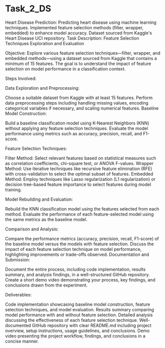 # Task_2_DS
Heart Disease Prediction:  Predicting heart disease using machine learning techniques. Implemented feature selection methods (filter, wrapper, embedded) to enhance model accuracy. Dataset sourced from Kaggle's Heart Disease UCI repository.
Task Description: Feature Selection Techniques Exploration and Evaluation

Objective:
Explore various feature selection techniques—filter, wrapper, and embedded methods—using a dataset sourced from Kaggle that contains a minimum of 15 features. The goal is to understand the impact of feature selection on model performance in a classification context.

Steps Involved:

Data Exploration and Preprocessing:

Choose a suitable dataset from Kaggle with at least 15 features.
Perform data preprocessing steps including handling missing values, encoding categorical variables if necessary, and scaling numerical features.
Baseline Model Construction:

Build a baseline classification model using K-Nearest Neighbors (KNN) without applying any feature selection techniques.
Evaluate the model performance using metrics such as accuracy, precision, recall, and F1-score.

Feature Selection Techniques:

Filter Method: Select relevant features based on statistical measures such as correlation coefficients, chi-square test, or ANOVA F-values.
Wrapper Method: Use iterative techniques like recursive feature elimination (RFE) with cross-validation to select the optimal subset of features.
Embedded Method: Employ techniques like Lasso regularization (L1 regularization) or decision tree-based feature importance to select features during model training.

Model Rebuilding and Evaluation:

Rebuild the KNN classification model using the features selected from each method.
Evaluate the performance of each feature-selected model using the same metrics as the baseline model.

Comparison and Analysis:

Compare the performance metrics (accuracy, precision, recall, F1-score) of the baseline model versus the models with feature selection.
Discuss the impact of each feature selection technique on model performance, highlighting improvements or trade-offs observed.
Documentation and Submission:

Document the entire process, including code implementation, results summary, and analysis findings, in a well-structured GitHub repository.
Create a short demo video demonstrating your process, key findings, and conclusions drawn from the experiment.

Deliverables:

Code implementation showcasing baseline model construction, feature selection techniques, and model evaluation.
Results summary comparing model performance with and without feature selection.
Detailed analysis discussing the effectiveness of each feature selection technique.
Well-documented GitHub repository with clear README.md including project overview, setup instructions, usage guidelines, and conclusions.
Demo video presenting the project workflow, findings, and conclusions in a concise manner.
